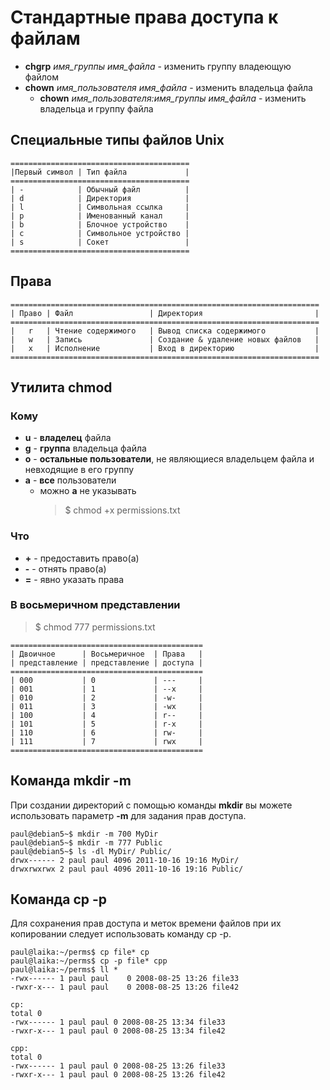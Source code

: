 # Стандартные права доступа к файлам
+ **chgrp** *имя_группы имя_файла* - изменить группу владеющую файлом
+ **chown** *имя_пользователя имя_файла* - изменить владельца файла
  +  **chown** *имя_пользователя:имя_группы имя_файла* - изменить владельца и группу файла

## Специальные типы файлов Unix
```
========================================
|Первый символ | Тип файла             |
========================================
| -            | Обычный файл          |
| d            | Директория            |
| l            | Символьная ссылка     |
| p            | Именованный канал     |
| b            | Блочное устройство    |
| c            | Символьное устройство |
| s            | Сокет                 |
========================================
```

## Права
```
=====================================================================
| Право | Файл                 | Директория                         |
=====================================================================
|   r   | Чтение содержимого   | Вывод списка содержимого           |
|   w   | Запись               | Создание & удаление новых файлов   | 
|   x   | Исполнение           | Вход в директорию                  |
=====================================================================
```

## Утилита chmod
### Кому
+ **u** - **владелец** файла
+ **g** - **группа** владельца файла
+ **o** - **остальные пользователи**, не являющиеся владельцем файла и невходящие в его группу
+ **a** - **все** пользователи
  + можно **a** не указывать
    > $ chmod +x permissions.txt

### Что
+ **+** - предоставить право(а)
+ **-** - отнять право(а)
+ **=** - явно указать права

### В восьмеричном представлении
> $ chmod 777 permissions.txt 
```
===========================================
| Двоичное      | Восьмеричное  | Права   |
| представление | представление | доступа |
===========================================
| 000           | 0             | ---     |
| 001           | 1             | --x     |
| 010           | 2             | -w-     |
| 011           | 3             | -wx     |
| 100           | 4             | r--     |
| 101           | 5             | r-x     |
| 110           | 6             | rw-     |
| 111           | 7             | rwx     |
===========================================
```

## Команда mkdir -m
При создании директорий с помощью команды **mkdir** вы можете использовать параметр **-m** для задания прав доступа.
```
paul@debian5~$ mkdir -m 700 MyDir
paul@debian5~$ mkdir -m 777 Public
paul@debian5~$ ls -dl MyDir/ Public/
drwx------ 2 paul paul 4096 2011-10-16 19:16 MyDir/
drwxrwxrwx 2 paul paul 4096 2011-10-16 19:16 Public/
```

## Команда cp -p
Для сохранения прав доступа и меток времени файлов при их копировании следует использовать команду cp -p.
```
paul@laika:~/perms$ cp file* cp
paul@laika:~/perms$ cp -p file* cpp
paul@laika:~/perms$ ll *
-rwx------ 1 paul paul    0 2008-08-25 13:26 file33
-rwxr-x--- 1 paul paul    0 2008-08-25 13:26 file42

cp:
total 0
-rwx------ 1 paul paul 0 2008-08-25 13:34 file33
-rwxr-x--- 1 paul paul 0 2008-08-25 13:34 file42

cpp:
total 0
-rwx------ 1 paul paul 0 2008-08-25 13:26 file33
-rwxr-x--- 1 paul paul 0 2008-08-25 13:26 file42
```
